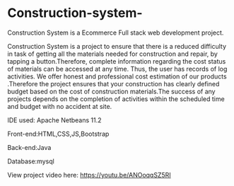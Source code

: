 # Construction-system-
Construction System is a Ecommerce Full stack web development project.

Construction System is a project to ensure that there is a reduced difficulty in task of getting all the materials needed for construction and repair, by tapping a button.Therefore, complete information regarding the cost status of materials can be accessed at any time. Thus, the user has records of log activities. We offer honest and professional cost estimation of our products .Therefore the project ensures that your construction has clearly defined budget based on the cost of construction materials.The success of any projects depends on the completion of activities within the scheduled time and budget with no accident at site.

IDE used: Apache Netbeans 11.2

Front-end:HTML,CSS,JS,Bootstrap 

Back-end:Java 

Database:mysql

View project video here:
https://youtu.be/ANOoqqSZ5RI
